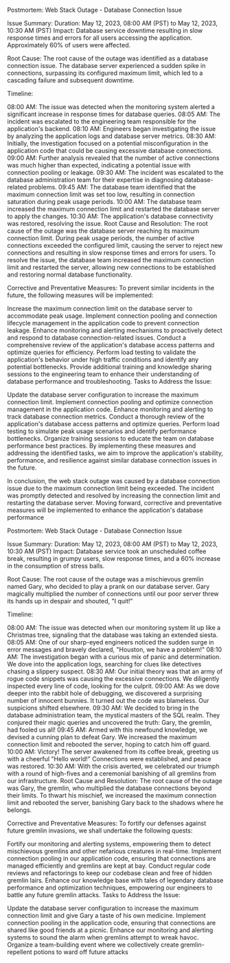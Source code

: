 Postmortem: Web Stack Outage - Database Connection Issue

Issue Summary:
Duration: May 12, 2023, 08:00 AM (PST) to May 12, 2023, 10:30 AM (PST)
Impact: Database service downtime resulting in slow response times and errors for all users accessing the application. Approximately 60% of users were affected.

Root Cause:
The root cause of the outage was identified as a database connection issue. The database server experienced a sudden spike in connections, surpassing its configured maximum limit, which led to a cascading failure and subsequent downtime.

Timeline:

08:00 AM: The issue was detected when the monitoring system alerted a significant increase in response times for database queries.
08:05 AM: The incident was escalated to the engineering team responsible for the application's backend.
08:10 AM: Engineers began investigating the issue by analyzing the application logs and database server metrics.
08:30 AM: Initially, the investigation focused on a potential misconfiguration in the application code that could be causing excessive database connections.
09:00 AM: Further analysis revealed that the number of active connections was much higher than expected, indicating a potential issue with connection pooling or leakage.
09:30 AM: The incident was escalated to the database administration team for their expertise in diagnosing database-related problems.
09:45 AM: The database team identified that the maximum connection limit was set too low, resulting in connection saturation during peak usage periods.
10:00 AM: The database team increased the maximum connection limit and restarted the database server to apply the changes.
10:30 AM: The application's database connectivity was restored, resolving the issue.
Root Cause and Resolution:
The root cause of the outage was the database server reaching its maximum connection limit. During peak usage periods, the number of active connections exceeded the configured limit, causing the server to reject new connections and resulting in slow response times and errors for users. To resolve the issue, the database team increased the maximum connection limit and restarted the server, allowing new connections to be established and restoring normal database functionality.

Corrective and Preventative Measures:
To prevent similar incidents in the future, the following measures will be implemented:

Increase the maximum connection limit on the database server to accommodate peak usage.
Implement connection pooling and connection lifecycle management in the application code to prevent connection leakage.
Enhance monitoring and alerting mechanisms to proactively detect and respond to database connection-related issues.
Conduct a comprehensive review of the application's database access patterns and optimize queries for efficiency.
Perform load testing to validate the application's behavior under high traffic conditions and identify any potential bottlenecks.
Provide additional training and knowledge sharing sessions to the engineering team to enhance their understanding of database performance and troubleshooting.
Tasks to Address the Issue:

Update the database server configuration to increase the maximum connection limit.
Implement connection pooling and optimize connection management in the application code.
Enhance monitoring and alerting to track database connection metrics.
Conduct a thorough review of the application's database access patterns and optimize queries.
Perform load testing to simulate peak usage scenarios and identify performance bottlenecks.
Organize training sessions to educate the team on database performance best practices.
By implementing these measures and addressing the identified tasks, we aim to improve the application's stability, performance, and resilience against similar database connection issues in the future.

In conclusion, the web stack outage was caused by a database connection issue due to the maximum connection limit being exceeded. The incident was promptly detected and resolved by increasing the connection limit and restarting the database server. Moving forward, corrective and preventative measures will be implemented to enhance the application's database performance



Postmortem: Web Stack Outage - Database Connection Issue

Issue Summary:
Duration: May 12, 2023, 08:00 AM (PST) to May 12, 2023, 10:30 AM (PST)
Impact: Database service took an unscheduled coffee break, resulting in grumpy users, slow response times, and a 60% increase in the consumption of stress balls.

Root Cause:
The root cause of the outage was a mischievous gremlin named Gary, who decided to play a prank on our database server. Gary magically multiplied the number of connections until our poor server threw its hands up in despair and shouted, "I quit!"

Timeline:

08:00 AM: The issue was detected when our monitoring system lit up like a Christmas tree, signaling that the database was taking an extended siesta.
08:05 AM: One of our sharp-eyed engineers noticed the sudden surge in error messages and bravely declared, "Houston, we have a problem!"
08:10 AM: The investigation began with a curious mix of panic and determination. We dove into the application logs, searching for clues like detectives chasing a slippery suspect.
08:30 AM: Our initial theory was that an army of rogue code snippets was causing the excessive connections. We diligently inspected every line of code, looking for the culprit.
09:00 AM: As we dove deeper into the rabbit hole of debugging, we discovered a surprising number of innocent bunnies. It turned out the code was blameless. Our suspicions shifted elsewhere.
09:30 AM: We decided to bring in the database administration team, the mystical masters of the SQL realm. They conjured their magic queries and uncovered the truth: Gary, the gremlin, had fooled us all!
09:45 AM: Armed with this newfound knowledge, we devised a cunning plan to defeat Gary. We increased the maximum connection limit and rebooted the server, hoping to catch him off guard.
10:00 AM: Victory! The server awakened from its coffee break, greeting us with a cheerful "Hello world!" Connections were established, and peace was restored.
10:30 AM: With the crisis averted, we celebrated our triumph with a round of high-fives and a ceremonial banishing of all gremlins from our infrastructure.
Root Cause and Resolution:
The root cause of the outage was Gary, the gremlin, who multiplied the database connections beyond their limits. To thwart his mischief, we increased the maximum connection limit and rebooted the server, banishing Gary back to the shadows where he belongs.

Corrective and Preventative Measures:
To fortify our defenses against future gremlin invasions, we shall undertake the following quests:

Fortify our monitoring and alerting systems, empowering them to detect mischievous gremlins and other nefarious creatures in real-time.
Implement connection pooling in our application code, ensuring that connections are managed efficiently and gremlins are kept at bay.
Conduct regular code reviews and refactorings to keep our codebase clean and free of hidden gremlin lairs.
Enhance our knowledge base with tales of legendary database performance and optimization techniques, empowering our engineers to battle any future gremlin attacks.
Tasks to Address the Issue:

Update the database server configuration to increase the maximum connection limit and give Gary a taste of his own medicine.
Implement connection pooling in the application code, ensuring that connections are shared like good friends at a picnic.
Enhance our monitoring and alerting systems to sound the alarm when gremlins attempt to wreak havoc.
Organize a team-building event where we collectively create gremlin-repellent potions to ward off future attacks

